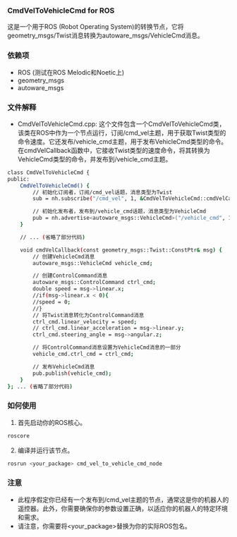 ### CmdVelToVehicleCmd for ROS
这是一个用于ROS (Robot Operating System)的转换节点，它将geometry_msgs/Twist消息转换为autoware_msgs/VehicleCmd消息。

### 依赖项
- ROS (测试在ROS Melodic和Noetic上)
- geometry_msgs
- autoware_msgs
### 文件解释
- CmdVelToVehicleCmd.cpp: 这个文件包含一个CmdVelToVehicleCmd类，该类在ROS中作为一个节点运行，订阅/cmd_vel主题，用于获取Twist类型的命令速度。它还发布/vehicle_cmd主题，用于发布VehicleCmd类型的命令。在cmdVelCallback函数中，它接收Twist类型的速度命令，将其转换为VehicleCmd类型的命令，并发布到/vehicle_cmd主题。

```bash
class CmdVelToVehicleCmd {
public:
    CmdVelToVehicleCmd() {
        // 初始化订阅者，订阅/cmd_vel话题，消息类型为Twist
        sub = nh.subscribe("/cmd_vel", 1, &CmdVelToVehicleCmd::cmdVelCallback, this);

        // 初始化发布者，发布到/vehicle_cmd话题，消息类型为VehicleCmd
        pub = nh.advertise<autoware_msgs::VehicleCmd>("/vehicle_cmd", 1);
    }

    // ... (省略了部分代码)

    void cmdVelCallback(const geometry_msgs::Twist::ConstPtr& msg) {
        // 创建VehicleCmd消息
        autoware_msgs::VehicleCmd vehicle_cmd;

        // 创建ControlCommand消息
        autoware_msgs::ControlCommand ctrl_cmd;
        double speed = msg->linear.x;
        //if(msg->linear.x < 0){
        //speed = 0;
        //}
        // 将Twist消息转化为ControlCommand消息
        ctrl_cmd.linear_velocity = speed;
        // ctrl_cmd.linear_acceleration = msg->linear.y;
        ctrl_cmd.steering_angle = msg->angular.z;

        // 将ControlCommand消息设置为VehicleCmd消息的一部分
        vehicle_cmd.ctrl_cmd = ctrl_cmd;

        // 发布VehicleCmd消息
        pub.publish(vehicle_cmd);
    }
}; ... (省略了部分代码)
```
### 如何使用
1. 首先启动你的ROS核心。
```bash 
roscore
```
2. 编译并运行该节点。
```bash
rosrun <your_package> cmd_vel_to_vehicle_cmd_node
``` 
### 注意
- 此程序假定你已经有一个发布到/cmd_vel主题的节点，通常这是你的机器人的遥控器。此外，你需要确保你的参数设置正确，以适应你的机器人的特定环境和需求。
- 请注意，你需要将<your_package>替换为你的实际ROS包名。